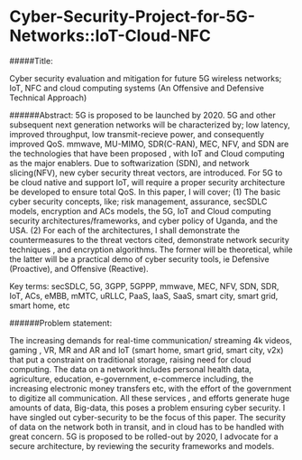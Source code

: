 

# Cyber-Security-Project-for-5G-Networks::IoT-Cloud-NFC


#####Title:

Cyber security evaluation and mitigation for future 5G wireless networks; IoT, NFC and cloud computing systems
(An Offensive and Defensive Technical Approach)

######Abstract:
5G  is proposed to be launched by 2020. 5G and other subsequent  next generation networks will be characterized by; low latency, improved throughput, low transmit-recieve power, and consequently improved QoS. mmwave, MU-MIMO, SDR(C-RAN), MEC, NFV, and SDN are the technologies that have been proposed , with IoT and Cloud computing as the major enablers. Due to softwarization (SDN), and network slicing(NFV), new cyber security threat vectors, are introduced. For 5G to be cloud native and support IoT, will require a proper security architecture be developed to ensure total QoS. In this paper, I will cover; (1) The basic cyber security concepts, like; risk management, assurance, secSDLC models, encryption and ACs models,  the 5G, IoT and Cloud computing security architectures/frameworks, and cyber policy of Uganda, and the USA. (2)  For each of the architectures, I shall demonstrate the countermeasures to the threat vectors cited, demonstrate network security techniques , and encryption algorithms. The former will be theoretical, while the latter will be a practical demo of cyber security tools, ie Defensive (Proactive), and Offensive (Reactive).

Key terms: secSDLC, 5G, 3GPP, 5GPPP, mmwave, MEC, NFV, SDN, SDR, IoT, ACs, eMBB, mMTC, uRLLC, PaaS, IaaS, SaaS, smart city, smart grid, smart home, etc

######Problem statement:

The increasing demands for real-time communication/ streaming 4k videos, gaming , VR, MR and AR and IoT (smart home,  smart grid, smart city, v2x) that put a constraint on traditional storage, raising need for cloud computing. The data on a network includes personal health data, agriculture, education, e-government, e-commerce including, the increasing electronic money transfers etc, with the effort of the government to digitize all communication. All these services , and efforts generate huge amounts of data, Big-data, this poses a problem ensuring cyber security. I have singled out cyber-security to be the focus of this paper. The security of data on the network both in transit, and in cloud has to be handled with great concern. 5G is proposed to be rolled-out by 2020, I advocate for a secure architecture, by reviewing the security  frameworks and models. 
